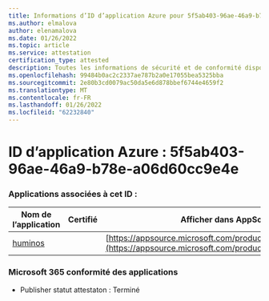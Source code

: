 ```yaml
---
title: Informations d’ID d’application Azure pour 5f5ab403-96ae-46a9-b78e-a06d60cc9e4e
ms.author: elmalova
author: elenamalova
ms.date: 01/26/2022
ms.topic: article
ms.service: attestation
certification_type: attested
description: Toutes les informations de sécurité et de conformité disponibles pour 5f5ab403-96ae-46a9-b78e-a06d60cc9e4e.
ms.openlocfilehash: 99484b0ac2c2337ae787b2a0e17055bea5325bba
ms.sourcegitcommit: 2e80b3cd0079ac50da5e6d878bbef6744e4659f2
ms.translationtype: MT
ms.contentlocale: fr-FR
ms.lasthandoff: 01/26/2022
ms.locfileid: "62232840"
---
```

# <a name="azure-app-id-5f5ab403-96ae-46a9-b78e-a06d60cc9e4e"></a>ID d’application Azure : 5f5ab403-96ae-46a9-b78e-a06d60cc9e4e


### <a name="apps-associated-with-this-id"></a>Applications associées à cet ID :
| **Nom de l’application** | **Certifié** | **Afficher dans AppSource** |
|--------------|---------------|-----------------------|
| [huminos](https://docs.microsoft.com/microsoft-365-app-certification/forward/WA200003308) |  | [https://appsource.microsoft.com/product/office/WA200003308](https://appsource.microsoft.com/product/office/WA200003308) |

### <a name="microsoft-365-app-compliance-status"></a>Microsoft 365 conformité des applications
- Publisher statut attestaton : Terminé
